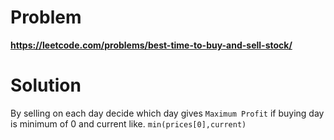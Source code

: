 # Problem

**https://leetcode.com/problems/best-time-to-buy-and-sell-stock/**

# Solution

By selling on each day decide which day gives `Maximum Profit` if buying day is minimum of 0 and current like.
`min(prices[0],current)`
